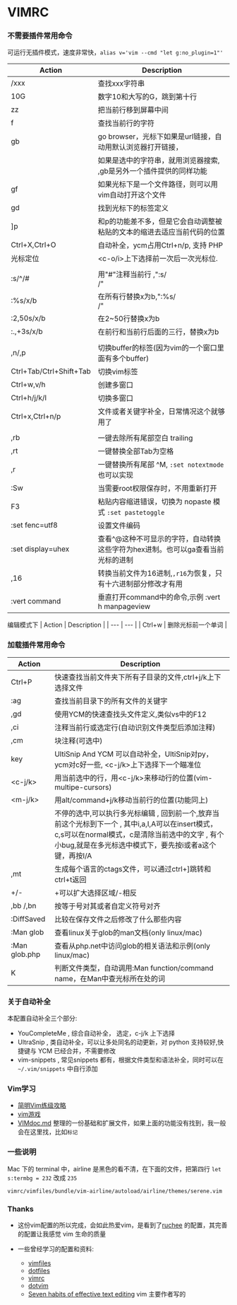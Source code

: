 # VIMRC

### 不需要插件常用命令
可运行无插件模式，速度非常快，`alias v='vim --cmd "let g:no_plugin=1"'`

| Action | Description |
| --- | --- |
| /xxx                    | 查找xxx字符串 |
| 10G                     | 数字10和大写的G，跳到第十行|
| zz                      | 把当前行移到屏幕中间|
| f<char>                 | 查找当前行的字符|
| gb                      | go browser，光标下如果是url链接，自动用默认浏览器打开链接，|
|                         | 如果是选中的字符串，就用浏览器搜索, ,gb是另外一个插件提供的同样功能|
| gf                      | 如果光标下是一个文件路径，则可以用vim自动打开这个文件|
| gd                      | 找到光标下的标签定义|
| ]p                      | 和p的功能差不多，但是它会自动调整被粘贴的文本的缩进去适应当前代码的位置|
| Ctrl+X,Ctrl+O           | 自动补全，ycm占用Ctrl+n/p, 支持 PHP|
| 光标定位                | <c-o/i>上下选择前一次后一次光标位.|
| |
| :s/^/#                  | 用"#"注释当前行 ,":s/<search>/<replace>"|
| :%s/x/b                 | 在所有行替换x为b,":%s/<search>/<replace>"|
| :2,50s/x/b              | 在2~50行替换x为b|
| :.,+3s/x/b              | 在前行和当前行后面的三行，替换x为b|
| |
| ,n/,p                   | 切换buffer的标签(因为vim的一个窗口里面有多个buffer)|
| Ctrl+Tab/Ctrl+Shift+Tab | 切换vim标签|
| Ctrl+w,v/h              | 创建多窗口|
| Ctrl+h/j/k/l            | 切换多窗口|
| Ctrl+x,Ctrl+n/p         | 文件或者关键字补全，日常情况这个就够用了|
| |
| ,rb                     | 一键去除所有尾部空白 trailing|
| ,rt                     | 一键替换全部Tab为空格|
| ,r<enter>               | 一键替换所有尾部 ^M, `:set notextmode` 也可以实现|
| :Sw                     | 当需要root权限保存时，不用重新打开|
| F3                      | 粘贴内容缩进错误，切换为 nopaste 模式 `:set pastetoggle`|
| :set fenc=utf8          | 设置文件编码|
| :set display=uhex       | 查看^@这种不可显示的字符，自动转换这些字符为hex进制。也可以ga查看当前光标的进制|
| ,16                     | 转换当前文件为16进制,`,r16`为恢复，只有十六进制部分修改才有用|
| :vert command           | 垂直打开command中的命令,示例 :vert h manpageview|

编辑模式下
| Action | Description |
| --- | --- |
| Ctrl+w | 删除光标前一个单词 |

### 加载插件常用命令
| Action | Description |
| --- | --- |
| Ctrl+P                  | 快速查找当前文件夹下所有子目录的文件,ctrl+j/k上下选择文件 |
| :ag                     | 查找当前目录下的所有文件的关键字 |
| ,gd                     | 使用YCM的快速查找头文件定义,类似vs中的F12 |
| ,ci                     | 注释当前行或选定行(自动识别文件类型后添加注释) |
| ,cm                     | 块注释(可选中) |
| key<Tab>                | UltiSnip And YCM 可以自动补全，UltiSnip对py，ycm对c好一些, <c-j/k>上下选择下一个瞄准位 |
| <c-n><c-j/k>            | 用<c-n>当前选中的行，用<c-j/k>来移动行的位置(vim-multipe-cursors) |
| <m-j/k>                 | 用alt/command+j/k移动当前行的位置(功能同上) |
| <c-n>                   | 不停的选中<c-n>,可以执行多光标编辑 , <c-p>回到前一个,<c-x>放弃当前这个光标到下一个 , 其中i,a,I,A可以在insert模式，c,s可以在normal模式，c是清除当前选中的文字 , 有个小bug,就是在多光标选中模式下，要先按i或者a这个键，再按I/A |
| ,mt                     | 生成每个语言的ctags文件，可以通过ctrl+]跳转和ctrl+t返回 |
| +/-                     | +可以扩大选择区域/-相反 |
| ,bb /,bn<type char>     |按等于号对其或者自定义符号对齐 |
| :DiffSaved              | 比较在保存文件之后修改了什么那些内容 |
| :Man glob               | 查看linux关于glob的man文档(only linux/mac) |
| :Man glob.php           | 查看从php.net中访问glob的相关语法和示例(only linux/mac) |
| K                       | 判断文件类型，自动调用:Man function/command name，在Man中查光标所在处的词 |


### 关于自动补全
本配置自动补全三个部分:
- YouCompleteMe , 综合自动补全， <tab>选定，c-j/k 上下选择
- UltraSnip , 类自动补全，可以让多处同名的动更新，对 python 支持较好,快捷键与 YCM 已经合并，不需要修改
- vim-snippets , 常见snippets 都有，根据文件类型和语法补全，同时可以在 `~/.vim/snippets` 中自行添加

### Vim学习
- [简明Vim练级攻略](http://coolshell.cn/articles/5426.html)
- [vim游戏](http://vim-adventures.com/)
- [VIMdoc.md](https://github.com/yantze/vimrc/blob/master/VIMdoc.md) 整理的一份基础和扩展文件，如果上面的功能没有找到，我一般会在这里找，比如`标记`

### 一些说明

Mac 下的 terminal 中，airline 是黑色的看不清，在下面的文件，把第四行 `let s:termbg = 232` 改成 `235`
```
vimrc/vimfiles/bundle/vim-airline/autoload/airline/themes/serene.vim
```

### Thanks

- 这份vim配置的所以完成，会如此热爱vim，是看到了[ruchee](https://github.com/ruchee/vimrc) 的配置，其完善的配置让我感觉 vim 生命的质量

- 一些曾经学习的配置和资料:
    - [vimfiles](https://github.com/coderhwz/vimfiles)
    - [dotfiles](https://github.com/luin/dotfiles)
    - [vimrc](https://github.com/rhyzx/vimrc)
    - [dotvim](https://github.com/lilydjwg/dotvim)
    - [Seven habits of effective text editing](http://www.moolenaar.net/habits.html) vim 主要作者写的
